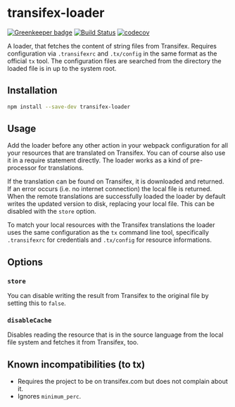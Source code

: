 # transifex-loader

[![Greenkeeper badge](https://badges.greenkeeper.io/freaktechnik/transifex-loader.svg)](https://greenkeeper.io/)
[![Build Status](https://travis-ci.org/freaktechnik/transifex-loader.svg?branch=master)](https://travis-ci.org/freaktechnik/transifex-loader) [![codecov](https://codecov.io/gh/freaktechnik/transifex-loader/branch/master/graph/badge.svg)](https://codecov.io/gh/freaktechnik/transifex-loader)

A loader, that fetches the content of string files from Transifex. Requires
configuration via `.transifexrc` and `.tx/config` in the same format as the
official `tx` tool. The configuration files are searched from the directory
the loaded file is in up to the system root.

## Installation
```bash
npm install --save-dev transifex-loader
```

## Usage
Add the loader before any other action in your webpack configuration for all your
resources that are translated on Transifex. You can of course also use it in a
require statement directly. The loader works as a kind of pre-processor for
translations.

If the translation can be found on Transifex, it is downloaded and
returned. If an error occurs (i.e. no internet connection) the local file is
returned. When the remote translations are successfully loaded the loader by
default writes the updated version to disk, replacing your local file. This can
be disabled with the `store` option.

To match your local resources with the Transifex translations the loader uses
the same configuration as the `tx` command line tool, specifically `.transifexrc`
for credentials and `.tx/config` for resource informations.

## Options

### `store`
You can disable writing the result from Transifex to the original file by setting
this to `false`.

### `disableCache`
Disables reading the resource that is in the source language from the local file
system and fetches it from Transifex, too.

## Known incompatibilities (to tx)

 - Requires the project to be on transifex.com but does not complain about it.
 - Ignores `minimum_perc`.
